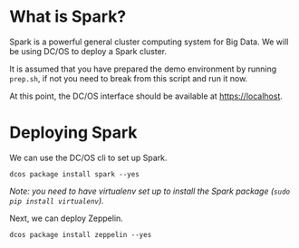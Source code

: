 # What is Spark?

Spark is a powerful general cluster computing system for Big Data. We will be using DC/OS to deploy a Spark cluster.

It is assumed that you have prepared the demo environment by running
`prep.sh`, if not you need to break from this script and run it now.

At this point, the DC/OS interface should be available at [https://localhost](https://localhost).

# Deploying Spark

We can use the DC/OS cli to set up Spark.

```
dcos package install spark --yes
```

*Note: you need to have virtualenv set up to install the Spark package (`sudo pip install virtualenv`).*

Next, we can deploy Zeppelin.

```
dcos package install zeppelin --yes
```
